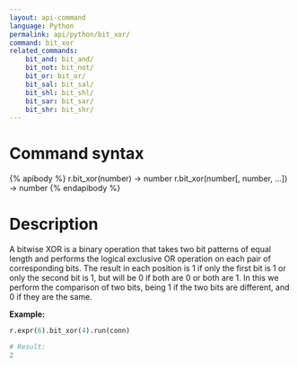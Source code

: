 ```yaml
---
layout: api-command
language: Python
permalink: api/python/bit_xor/
command: bit_xor
related_commands:
    bit_and: bit_and/
    bit_not: bit_not/
    bit_or: bit_or/
    bit_sal: bit_sal/
    bit_shl: bit_shl/
    bit_sar: bit_sar/
    bit_shr: bit_shr/
---
```


# Command syntax #

{% apibody %}
r.bit_xor(number) &rarr; number
r.bit_xor(number[, number, ...]) &rarr; number
{% endapibody %}

# Description #

A bitwise XOR is a binary operation that takes two bit patterns of equal length and performs the logical exclusive OR operation on each pair of corresponding bits. The result in each position is 1 if only the first bit is 1 or only the second bit is 1, but will be 0 if both are 0 or both are 1. In this we perform the comparison of two bits, being 1 if the two bits are different, and 0 if they are the same.

__Example:__

```py
r.expr(6).bit_xor(4).run(conn)

# Result:
2
```
